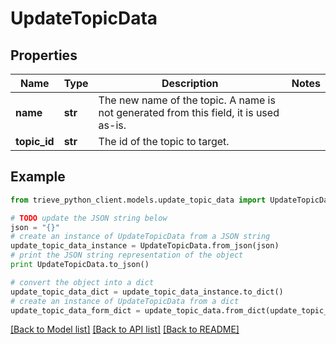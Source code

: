 # UpdateTopicData


## Properties

Name | Type | Description | Notes
------------ | ------------- | ------------- | -------------
**name** | **str** | The new name of the topic. A name is not generated from this field, it is used as-is. | 
**topic_id** | **str** | The id of the topic to target. | 

## Example

```python
from trieve_python_client.models.update_topic_data import UpdateTopicData

# TODO update the JSON string below
json = "{}"
# create an instance of UpdateTopicData from a JSON string
update_topic_data_instance = UpdateTopicData.from_json(json)
# print the JSON string representation of the object
print UpdateTopicData.to_json()

# convert the object into a dict
update_topic_data_dict = update_topic_data_instance.to_dict()
# create an instance of UpdateTopicData from a dict
update_topic_data_form_dict = update_topic_data.from_dict(update_topic_data_dict)
```
[[Back to Model list]](../README.md#documentation-for-models) [[Back to API list]](../README.md#documentation-for-api-endpoints) [[Back to README]](../README.md)


